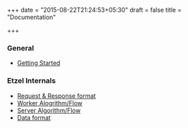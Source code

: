 +++
date = "2015-08-22T21:24:53+05:30"
draft = false
title = "Documentation"

+++

### General

-	[Getting Started](/getstarted/)

### Etzel Internals

- [Request & Response format](/docs/internal/req-resp-format/)
- [Worker Alogrithm/Flow](/docs/internal/worker-algorithm/)
- [Server Algorithm/Flow](/docs/internal/server-algorithm/)
- [Data format](/docs/internal/data-format/)



